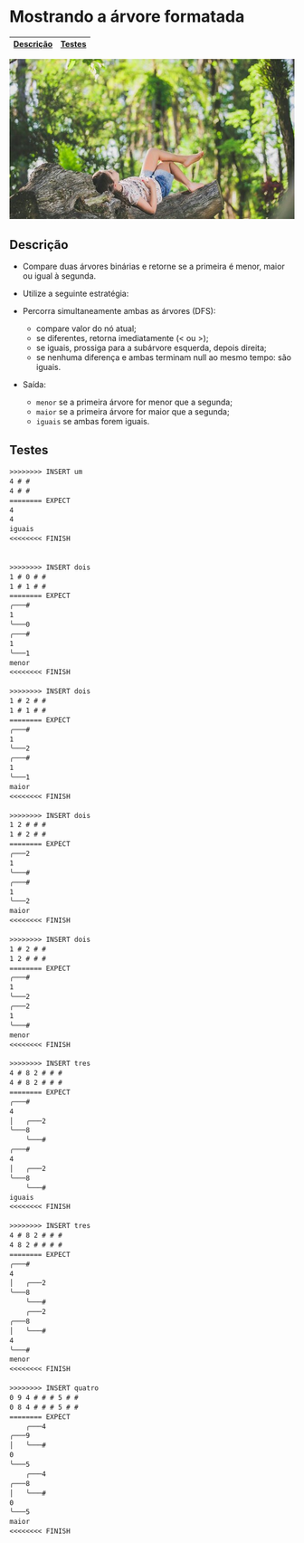 # Mostrando a árvore formatada

<!-- toch -->
[Descrição](#descrição) | [Testes](#testes)
-- | --
<!-- toch -->

![_](cover.jpg)

## Descrição

- Compare duas árvores binárias e retorne se a primeira é menor, maior ou igual à segunda.
- Utilize a seguinte estratégia:
- Percorra simultaneamente ambas as árvores (DFS):
  - compare valor do nó atual;
  - se diferentes, retorna imediatamente (< ou >);
  - se iguais, prossiga para a subárvore esquerda, depois direita;
  - se nenhuma diferença e ambas terminam null ao mesmo tempo: são iguais.

- Saída:
  - `menor` se a primeira árvore for menor que a segunda;
  - `maior` se a primeira árvore for maior que a segunda;
  - `iguais` se ambas forem iguais.

## Testes

```txt
>>>>>>>> INSERT um
4 # # 
4 # # 
======== EXPECT
4
4
iguais
<<<<<<<< FINISH


>>>>>>>> INSERT dois
1 # 0 # # 
1 # 1 # # 
======== EXPECT
╭───#
1
╰───0
╭───#
1
╰───1
menor
<<<<<<<< FINISH

>>>>>>>> INSERT dois
1 # 2 # # 
1 # 1 # # 
======== EXPECT
╭───#
1
╰───2
╭───#
1
╰───1
maior
<<<<<<<< FINISH

>>>>>>>> INSERT dois
1 2 # # # 
1 # 2 # # 
======== EXPECT
╭───2
1
╰───#
╭───#
1
╰───2
maior
<<<<<<<< FINISH

>>>>>>>> INSERT dois
1 # 2 # # 
1 2 # # # 
======== EXPECT
╭───#
1
╰───2
╭───2
1
╰───#
menor
<<<<<<<< FINISH

>>>>>>>> INSERT tres
4 # 8 2 # # # 
4 # 8 2 # # # 
======== EXPECT
╭───#
4
│   ╭───2
╰───8
    ╰───#
╭───#
4
│   ╭───2
╰───8
    ╰───#
iguais
<<<<<<<< FINISH

>>>>>>>> INSERT tres
4 # 8 2 # # # 
4 8 2 # # # #
======== EXPECT
╭───#
4
│   ╭───2
╰───8
    ╰───#
    ╭───2
╭───8
│   ╰───#
4
╰───#
menor
<<<<<<<< FINISH

>>>>>>>> INSERT quatro
0 9 4 # # # 5 # # 
0 8 4 # # # 5 # # 
======== EXPECT
    ╭───4
╭───9
│   ╰───#
0
╰───5
    ╭───4
╭───8
│   ╰───#
0
╰───5
maior
<<<<<<<< FINISH
